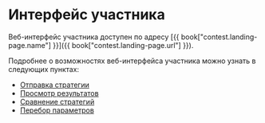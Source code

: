 # Интерфейс участника

Веб-интерфейс участника доступен по адресу [{{ book["contest.landing-page.name"] }}]({{ book["contest.landing-page.url"] }}).

Подробнее о возможностях веб-интерфейса участника можно узнать в следующих пунктах:
  - [Отправка стратегии](sending.md)
  - [Просмотр результатов](results.md)
  - [Сравнение стратегий](comparator.md)
  - [Перебор параметров](params.md)
